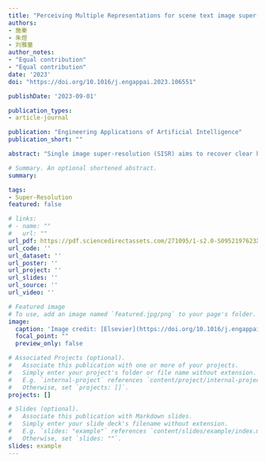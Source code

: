 ```yaml
---
title: "Perceiving Multiple Representations for scene text image super-resolution guided by text recognizer"
authors:
- 施秦
- 朱煜
- 刘雅童
author_notes:
- "Equal contribution"
- "Equal contribution"
date: '2023'
doi: "https://doi.org/10.1016/j.engappai.2023.106551"

publishDate: '2023-09-01'

publication_types:
- article-journal

publication: "Engineering Applications of Artificial Intelligence"
publication_short: ""

abstract: "Single image super-resolution (SISR) aims to recover clear high-resolution images from low-resolution images, which has made great progress with the development of deep learning these years. Scene text image super-resolution (STISR) is a subfield of SISR with the goal of increasing the resolution of a low-resolution text image and enhancing the readability of characters in the image. Despite significant improvements in recent approaches, STISR remains a challenging task due to the diversity of background, text appearances and layouts, etc. This paper presents a Perceiving Multiple Representations (PerMR) method for better super-resolution performances in scene text images. PerMR is a unified network that combines super-resolution with text recognition and exploits the recognizer’s feedback to facilitate super-resolution. Specifically, contextual information from the text decoder is extracted to provide sequence-specific guidance and enable the super-resolution model to pay more attention to the text region. Meanwhile, low-level and high-level visual features from the vision backbone of the recognition network are integrated to further improve visual quality. Additionally, we incorporate a frequency branch into the vanilla convolution unit, which efficiently enhances global and local feature representations. Experiments on the STISR benchmark dataset TextZoom validate that PerMR can not only generate more distinguishable images, but also outperforms the current state-of-the-art methods. PerMR boosts the average recognition accuracy by 5.9% using ASTER, 5.8% using MORAN and 10.6% using CRNN compared to the baseline model TSRN. PerMR outperforms the advanced method TPGSR-3 by 1.4% on ASTER, 0.1% on MORAN, 0.2% on CRNN and boosts TATT by 0.6% on ASTER and 1.1% on MORAN respectively. Furthermore, PerMR demonstrates good robustness and generalization when tackling low-quality text images in multiple scene text recognition datasets. The experiment results verify the capabilities of PerMR to boost text recognition performance."

# Summary. An optional shortened abstract.
summary: 

tags:
- Super-Resolution
featured: false

# links:
# - name: ""
#   url: ""
url_pdf: https://pdf.sciencedirectassets.com/271095/1-s2.0-S0952197623X00086/1-s2.0-S0952197623007352/main.pdf?X-Amz-Security-Token=IQoJb3JpZ2luX2VjEGMaCXVzLWVhc3QtMSJHMEUCIBI2OYr9Yy682b8MsXlSrZvrzogZ8kqt781ZsSopneJhAiEAoOPHpCK0xcZmxCJKMCwbiLuvvCXLgX37ivPuBHa7kJgquwUIvP%2F%2F%2F%2F%2F%2F%2F%2F%2F%2FARAFGgwwNTkwMDM1NDY4NjUiDJG8zK39%2F3zCLPEhGiqPBZx0%2BkvfNWwgesahIapJL%2FixZnjL43oVe9gNe%2Frr%2BcQIOUYxeBOzb4jhtWpU2bfwPfZ7ZoXEcgNEMU69OiA9lvxuQExth6cMES75zKTk62JUb3ByY15Esz0%2FJrmIRp5MklFjj1AUaaVs7%2BdYHyJ5DViJv%2FCUCIB1PQ7J0aRgHkJphhbH1XIzyvxVcsyXIPF2zoQiEhdZ8yXKTLOC7xMdS2Oi9TvxOgvFniH14s7NUscGR2pZeXz2sE%2F6m1GiwHcZ2djmSE1BonWXM84PksG8ekRMf8w7nBfQ4EhLYtz84SvB3WL1ieOtqCN0bygUX%2Bflbvx4V6sLoaMiGVfquEX5chQ1uL4BnNoajZJvAQi1%2B8iaYsHk1mDqqDFDPJFYSAigScBPbbNIbxwiIse3D9NyafFSfvjxHslqBrYNwYNSsnrvKt6KB9ydmzv0sNWddYpUoTASZwcZJpBabCSSFiFRku%2FrTBz3QqWiiGxiSvpHAF2jzidX25iYB6ieFabBCJyYLL0TtRJ4XE8d3E%2B8Nyanr7jaLCdkHYWBBaSNWY7GqLVAXtst6FnyjN%2F7%2FIGITwsM1F4BUlwOhUSpWJhiUMVCGLNUD9BR9uaLoPk3cpVtpqw1aAJHy4BG3Hg%2BynRmGiRxyTm3k1Tkv9Z8fle0iom2jJlFtPJnXG8lk8Vcmq9pMKyqQGgS7w%2F1%2BwBkq80I%2FE9Dz0mzFIpAGu9rt4RINXeOdCeWF3M9Ze1c9Ku%2B%2Be7O8OHOUdxyGV02FLqQxC94Y8G9Zw0sSBNM2bSnw4GKky3ehdypkxNDMxdlZxu3KSNf7sOh87TndhmsR6tTA02KhJuklUbTf7SiMmy8CULwUPxp6jkDK7U4fn4oRDMOC7GslBQw%2BYyXqwY6sQEZJ6cKv4nZKGg9EQX83yc8aU2pje385sIfPmpTdt9A0lYwsVc1pV8%2BT03osC7Z62Fr8Tvw0%2BqRLKc07RxsYAtTBIhPYeBx6LJiFXKtPQ8YKusOOlvIY5bzQoFZ8iYEitshI2QNuczitlqSfPCbm3tuD1lizXN9TbLPwfnKXsvfmMmQTZ5sNq9Me2R1FQoAuV1dzrukL9sGNfYLf%2FMQs9L%2BN0H8u5i7wSIPUmt1qFEcXuQ%3D&X-Amz-Algorithm=AWS4-HMAC-SHA256&X-Amz-Date=20231128T112333Z&X-Amz-SignedHeaders=host&X-Amz-Expires=300&X-Amz-Credential=ASIAQ3PHCVTY6MLGRS6B%2F20231128%2Fus-east-1%2Fs3%2Faws4_request&X-Amz-Signature=2f8009ca39063d5d6b5de57a7e264d23685e4eb1b24dee2c7de22b45cdeb6a40&hash=608c067f283945e15bbf9ac3e7696d3cda199413b10def8594bfdf7067d5197e&host=68042c943591013ac2b2430a89b270f6af2c76d8dfd086a07176afe7c76c2c61&pii=S0952197623007352&tid=spdf-54abcf22-79b7-4eef-95b4-57faf5870df8&sid=9b12ec6f7832114b1a4b56878b35eeb97d9bgxrqa&type=client&tsoh=d3d3LnNjaWVuY2VkaXJlY3QuY29t&ua=10155d5d005052015452&rr=82d23d501ac29644&cc=us
url_code: ''
url_dataset: ''
url_poster: ''
url_project: ''
url_slides: ''
url_source: ''
url_video: ''

# Featured image
# To use, add an image named `featured.jpg/png` to your page's folder. 
image:
  caption: 'Image credit: [Elsevier](https://doi.org/10.1016/j.engappai.2023.106551)'
  focal_point: ""
  preview_only: false

# Associated Projects (optional).
#   Associate this publication with one or more of your projects.
#   Simply enter your project's folder or file name without extension.
#   E.g. `internal-project` references `content/project/internal-project/index.md`.
#   Otherwise, set `projects: []`.
projects: []

# Slides (optional).
#   Associate this publication with Markdown slides.
#   Simply enter your slide deck's filename without extension.
#   E.g. `slides: "example"` references `content/slides/example/index.md`.
#   Otherwise, set `slides: ""`.
slides: example
---
```

